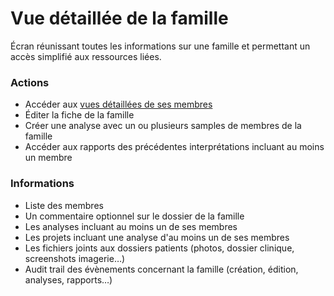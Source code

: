 # Vue détaillée de la famille

Écran réunissant toutes les informations sur une famille et permettant un accès simplifié aux ressources liées.

### Actions
- Accéder aux [vues détaillées de ses membres](./details-person.md)
- Éditer la fiche de la famille
- Créer une analyse avec un ou plusieurs samples de membres de la famille
- Accéder aux rapports des précédentes interprétations incluant au moins un membre


### Informations
- Liste des membres
- Un commentaire optionnel sur le dossier de la famille
- Les analyses incluant au moins un de ses membres
- Les projets incluant une analyse d'au moins un de ses membres
- Les fichiers joints aux dossiers patients (photos, dossier clinique, screenshots imagerie…)
- Audit trail des évènements concernant la famille (création, édition, analyses, rapports…)